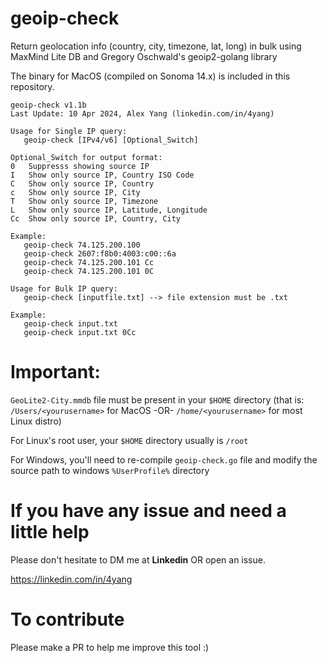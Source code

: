 # geoip-check

Return geolocation info (country, city, timezone, lat, long) in bulk using MaxMind Lite DB and Gregory Oschwald's geoip2-golang library

The binary for MacOS (compiled on Sonoma 14.x) is included in this repository.

```
geoip-check v1.1b
Last Update: 10 Apr 2024, Alex Yang (linkedin.com/in/4yang)

Usage for Single IP query:
   geoip-check [IPv4/v6] [Optional_Switch]

Optional_Switch for output format:
0   Suppresss showing source IP
I   Show only source IP, Country ISO Code
C   Show only source IP, Country
c   Show only source IP, City
T   Show only source IP, Timezone
L   Show only source IP, Latitude, Longitude
Cc  Show only source IP, Country, City

Example:
   geoip-check 74.125.200.100
   geoip-check 2607:f8b0:4003:c00::6a
   geoip-check 74.125.200.101 Cc
   geoip-check 74.125.200.101 0C

Usage for Bulk IP query:
   geoip-check [inputfile.txt] --> file extension must be .txt

Example:
   geoip-check input.txt
   geoip-check input.txt 0Cc
```

# Important:

`GeoLite2-City.mmdb` file must be present in your `$HOME` directory (that is: `/Users/<yourusername>` for MacOS  -OR-  `/home/<yourusername>` for most Linux distro)

For Linux's root user, your `$HOME` directory usually is `/root`

For Windows, you'll need to re-compile `geoip-check.go` file and modify the source path to windows `%UserProfile%` directory

# If you have any issue and need a little help

Please don't hesitate to DM me at **Linkedin** OR open an issue.

https://linkedin.com/in/4yang

# To contribute

Please make a PR to help me improve this tool :)